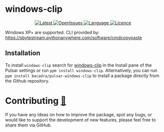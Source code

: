 # windows-clip

<p align="center">
  <a href="https://github.com/bacadra/pulsar-windows-clip/tags">
  <img src="https://img.shields.io/github/v/tag/bacadra/pulsar-windows-clip?style=for-the-badge&label=Latest&color=blue" alt="Latest">
  </a>
  <a href="https://github.com/bacadra/pulsar-windows-clip/issues">
  <img src="https://img.shields.io/github/issues-raw/bacadra/pulsar-windows-clip?style=for-the-badge&color=blue" alt="OpenIssues">
  </a>
  <a href="https://github.com/bacadra/pulsar-windows-clip/blob/master/package.json">
  <img src="https://img.shields.io/github/languages/top/bacadra/pulsar-windows-clip?style=for-the-badge&color=blue" alt="Language">
  </a>
  <a href="https://github.com/bacadra/pulsar-windows-clip/blob/master/LICENSE">
  <img src="https://img.shields.io/github/license/bacadra/pulsar-windows-clip?style=for-the-badge&color=blue" alt="Licence">
  </a>
</p>

Windows XP+ are supported. CLI provided by:\
<https://sbytestream.pythonanywhere.com/software/cmdcopypaste>

## Installation

To install `windows-clip` search for [windows-clip](https://web.pulsar-edit.dev/packages/windows-clip) in the Install pane of the Pulsar settings or run `ppm install windows-clip`. Alternatively, you can run `ppm install bacadra/pulsar-windows-clip` to install a package directly from the Github repository.

# Contributing [🍺](https://www.buymeacoffee.com/asiloisad)

If you have any ideas on how to improve the package, spot any bugs, or would like to support the development of new features, please feel free to share them via GitHub.
